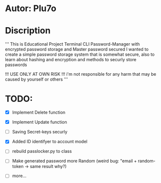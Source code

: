 # Autor: Plu7o # 
# Discription #

'''
This is Educational Project
Terminal CLI Password-Manager with encrypted password storage and Master password secured 
I wanted to create a simple password storage system that is somewhat secure, also to learn about hashing and encryption and methods to securly store passwords

!!! USE ONLY AT OWN RISK !!!
i'm not responsible for any harm that may be caused by yourself or others
'''

# TODO:
- [x] Implement Delete function
- [x] Implement Update function
- [ ] Saving Secret-keys securly
- [x] Added ID identifyer to account model
- [ ] rebuild passlocker.py to class
- [ ] Make generated password more Random (weird bug: "email + random-token -> same result why?)
- [ ] more...





